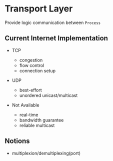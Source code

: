 # Transport Layer

Provide logic communication between `Process` 

## Current Internet Implementation
- TCP
  - congestion
  - flow control
  - connection setup
- UDP
  - best-effort
  - unordered unicast/multicast

- Not Available
  - real-time
  - bandwidth guarantee
  - reliable multicast

## Notions

- multiplexion/demultiplexing(port)